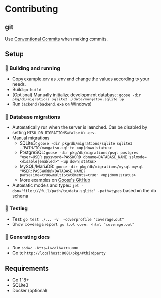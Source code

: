 # Contributing

## git

Use [Conventional Commits](https://www.conventionalcommits.org/en/v1.0.0/) when making commits.

## Setup

### 🚧 Building and running
- Copy example.env as .env and change the values according to your needs.
- Build `go build`
- (Optional) Manually initialize development database: `goose -dir pkg/db/migrations sqlite3 ./data/mangatsu.sqlite up`
- Run `backend` (`backend.exe` on Windows)

### 💾 Database migrations
- Automatically run when the server is launched. Can be disabled by setting `MTSU_DB_MIGRATIONS=false` in `.env`.
- Manual migrations
  - SQLite3: `goose -dir pkg/db/migrations/sqlite sqlite3 ./PATH/TO/mangatsu.sqlite <up|down|status>`
  - PostgreSQL: `goose -dir pkg/db/migrations/psql postgres "user=USER password=PASSWORD dbname=DATABASE_NAME sslmode=<disable|enabled>" <up|down|status>`
  - MySQL/MariaDB: `goose -dir pkg/db/migrations/mysql mysql "USER:PASSWORD@/DATABASE_NAME?parseTime=true&multiStatements=true" <up|down|status>`
  - More examples on [Goose's GitHub](https://github.com/pressly/goose#usage)
- Automatic models and types: `jet -dsn="file:///full/path/to/data.sqlite" -path=types` based on the db schema

### 🔬 Testing
- Test: `go test ./... -v  -coverprofile "coverage.out"`
- Show coverage report: `go tool cover -html "coverage.out"`

### 📝 Generating docs
- Run `godoc -http=localhost:8080`
- Go to `http://localhost:8080/pkg/#thirdparty`

## Requirements
- Go 1.18+
- SQLite3
- Docker (optional)
